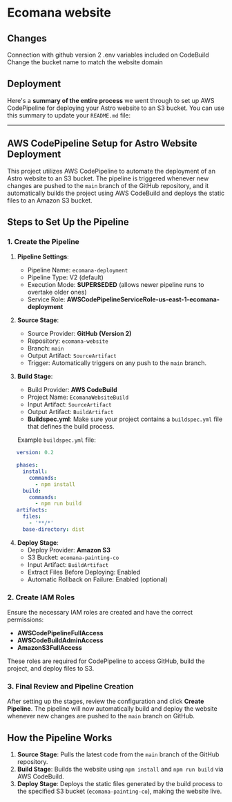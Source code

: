 # Ecomana website

## Changes

Connection with github version 2
.env variables included on CodeBuild
Change the bucket name to match the website domain

## Deployment

Here's a **summary of the entire process** we went through to set up AWS CodePipeline for deploying your Astro website to an S3 bucket. You can use this summary to update your `README.md` file:

---

## AWS CodePipeline Setup for Astro Website Deployment

This project utilizes AWS CodePipeline to automate the deployment of an Astro website to an S3 bucket. The pipeline is triggered whenever new changes are pushed to the `main` branch of the GitHub repository, and it automatically builds the project using AWS CodeBuild and deploys the static files to an Amazon S3 bucket.

## Steps to Set Up the Pipeline

### 1. **Create the Pipeline**

1. **Pipeline Settings**:
   - Pipeline Name: `ecomana-deployment`
   - Pipeline Type: V2 (default)
   - Execution Mode: **SUPERSEDED** (allows newer pipeline runs to overtake older ones)
   - Service Role: **AWSCodePipelineServiceRole-us-east-1-ecomana-deployment**

2. **Source Stage**:
   - Source Provider: **GitHub (Version 2)**
   - Repository: `ecomana-website`
   - Branch: `main`
   - Output Artifact: `SourceArtifact`
   - Trigger: Automatically triggers on any push to the `main` branch.

3. **Build Stage**:
   - Build Provider: **AWS CodeBuild**
   - Project Name: `EcomanaWebsiteBuild`
   - Input Artifact: `SourceArtifact`
   - Output Artifact: `BuildArtifact`
   - **Buildspec.yml**: Make sure your project contains a `buildspec.yml` file that defines the build process.

   Example `buildspec.yml` file:

```yaml
   version: 0.2

   phases:
     install:
       commands:
         - npm install
     build:
       commands:
         - npm run build
   artifacts:
     files:
       - '**/*'
     base-directory: dist
```

4. **Deploy Stage**:
   - Deploy Provider: **Amazon S3**
   - S3 Bucket: `ecomana-painting-co`
   - Input Artifact: `BuildArtifact`
   - Extract Files Before Deploying: Enabled
   - Automatic Rollback on Failure: Enabled (optional)

### 2. **Create IAM Roles**

Ensure the necessary IAM roles are created and have the correct permissions:

- **AWSCodePipelineFullAccess**
- **AWSCodeBuildAdminAccess**
- **AmazonS3FullAccess**

These roles are required for CodePipeline to access GitHub, build the project, and deploy files to S3.

### 3. **Final Review and Pipeline Creation**

After setting up the stages, review the configuration and click **Create Pipeline**. The pipeline will now automatically build and deploy the website whenever new changes are pushed to the `main` branch on GitHub.

## How the Pipeline Works

1. **Source Stage**: Pulls the latest code from the `main` branch of the GitHub repository.
2. **Build Stage**: Builds the website using `npm install` and `npm run build` via AWS CodeBuild.
3. **Deploy Stage**: Deploys the static files generated by the build process to the specified S3 bucket (`ecomana-painting-co`), making the website live.
